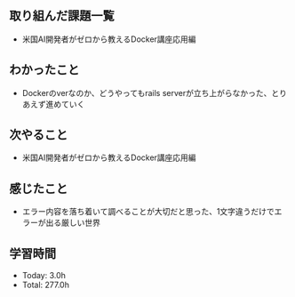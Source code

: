 ## 取り組んだ課題一覧
- 米国AI開発者がゼロから教えるDocker講座応用編
## わかったこと
- Dockerのverなのか、どうやってもrails serverが立ち上がらなかった、とりあえず進めていく
## 次やること
- 米国AI開発者がゼロから教えるDocker講座応用編
## 感じたこと
- エラー内容を落ち着いて調べることが大切だと思った、1文字違うだけでエラーが出る厳しい世界
## 学習時間
- Today: 3.0h
- Total: 277.0h
